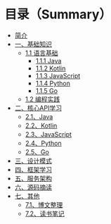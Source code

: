 # 目录（Summary）

* [简介](README.md)
* [一、基础知识](Book/ProgramerBase/README.md)
    * [1.1 语言基础](Book/ProgramerBase/LangBase1.1.md)
        * [1.1.1 Java](Book/ProgramerBase/Java1.1.1.md)
        * [1.1.2 Kotlin](Book/ProgramerBase/Kotlin1.1.2.md)
        * [1.1.3 JavaScript](Book/ProgramerBase/JavaScript1.1.3.md)
        * [1.1.4 Python](Book/ProgramerBase/Python1.1.4.md)
        * [1.1.5 Go]()
    * [1.2 编程实践]()
* [二、核心API学习]()
    * [2.1、Java]() 
    * [2.2、Kotlin]() 
    * [2.3、JavaScript]() 
    * [2.4、Python]() 
    * [2.5、Go]() 
* [三、设计模式]()
* [四、框架学习]()
* [五、服务架构]()
* [六、源码摘读]()
* [七、其他]()
    * [7.1、博文整理](Blogs/README.md)
    * [7.2、读书笔记](Notes/README.md)